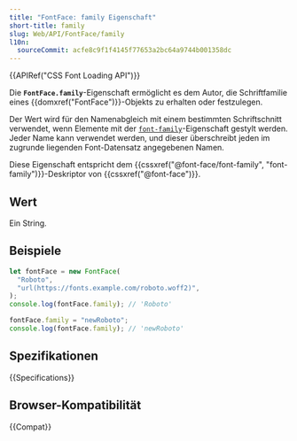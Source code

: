 ```yaml
---
title: "FontFace: family Eigenschaft"
short-title: family
slug: Web/API/FontFace/family
l10n:
  sourceCommit: acfe8c9f1f4145f77653a2bc64a9744b001358dc
---
```


{{APIRef("CSS Font Loading API")}}

Die **`FontFace.family`**-Eigenschaft ermöglicht es dem Autor, die Schriftfamilie eines {{domxref("FontFace")}}-Objekts zu erhalten oder festzulegen.

Der Wert wird für den Namenabgleich mit einem bestimmten Schriftschnitt verwendet, wenn Elemente mit der [`font-family`](/de/docs/Web/CSS/font-family)-Eigenschaft gestylt werden. Jeder Name kann verwendet werden, und dieser überschreibt jeden im zugrunde liegenden Font-Datensatz angegebenen Namen.

Diese Eigenschaft entspricht dem {{cssxref("@font-face/font-family", "font-family")}}-Deskriptor von {{cssxref("@font-face")}}.

## Wert

Ein String.

## Beispiele

```js
let fontFace = new FontFace(
  "Roboto",
  "url(https://fonts.example.com/roboto.woff2)",
);
console.log(fontFace.family); // 'Roboto'

fontFace.family = "newRoboto";
console.log(fontFace.family); // 'newRoboto'
```

## Spezifikationen

{{Specifications}}

## Browser-Kompatibilität

{{Compat}}
